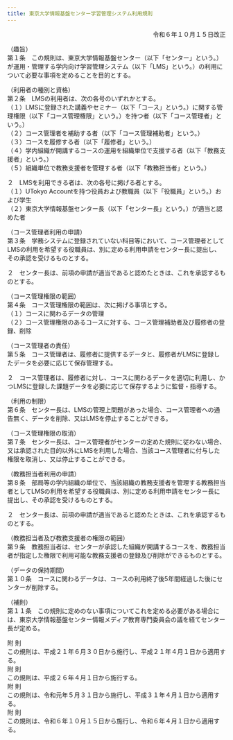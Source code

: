 ```yaml
---
title: 東京大学情報基盤センター学習管理システム利用規則
---
```


<p style="text-align: right">
令和６年１０月１５日改正</p>

（趣旨）  
第１条　この規則は、東京大学情報基盤センター（以下「センター」という。）が運用・管理する学内向け学習管理システム（以下「LMS」という。）の利用について必要な事項を定めることを目的とする。

（利用者の種別と資格）  
第２条　LMSの利用者は、次の各号のいずれかとする。  
（１）LMSに登録された講義やセミナー（以下「コース」という。）に関する管理権限（以下「コース管理権限」という。）を持つ者（以下「コース管理者」という。）  
（２）コース管理者を補助する者（以下「コース管理補助者」という。）  
（３）コースを履修する者（以下「履修者」という。）  
（４）学内組織が開講するコースの運用を組織単位で支援する者（以下「教務支援者」という。）  
（５）組織単位で教務支援者を管理する者（以下「教務担当者」という。）

２　LMSを利用できる者は、次の各号に掲げる者とする。  
（１）UTokyo Accountを持つ役員および教職員（以下「役職員」という。）および学生  
（２）東京大学情報基盤センター長（以下「センター長」という。）が適当と認めた者

（コース管理者利用の申請）  
第３条　学務システムに登録されていない科目等において、コース管理者としてLMSの利用を希望する役職員は、別に定める利用申請をセンター長に提出し、その承認を受けるものとする。

２　センター長は、前項の申請が適当であると認めたときは、これを承認するものとする。

（コース管理権限の範囲）  
第４条　コース管理権限の範囲は、次に掲げる事項とする。  
（１）コースに関わるデータの管理  
（２）コース管理権限のあるコースに対する、コース管理補助者及び履修者の登録、削除

（コース管理者の責任）  
第５条　コース管理者は、履修者に提供するデータと、履修者がLMSに登録したデータを必要に応じて保存管理する。

２　コース管理者は、履修者に対し、コースに関わるデータを適切に利用し、かつLMSに登録した課題データを必要に応じて保存するように監督・指導する。

（利用の制限）  
第６条　センター長は、LMSの管理上問題があった場合、コース管理者への通告無く、データを削除、又はLMSを停止することができる。

（コース管理権限の取消）  
第７条　センター長は、コース管理者がセンターの定めた規則に従わない場合、又は承認された目的以外にLMSを利用した場合、当該コース管理者に付与した権限を取消し、又は停止することができる。

（教務担当者利用の申請）  
第８条　部局等の学内組織の単位で、当該組織の教務支援者を管理する教務担当者としてLMSの利用を希望する役職員は、別に定める利用申請をセンター長に提出し、その承認を受けるものとする。

２　センター長は、前項の申請が適当であると認めたときは、これを承認するものとする。

（教務担当者及び教務支援者の権限の範囲）  
第９条　教務担当者は、センターが承認した組織が開講するコースを、教務担当者が指定した権限で利用可能な教務支援者の登録及び削除ができるものとする。

（データの保持期間）  
第１０条　コースに関わるデータは、コースの利用終了後5年間経過した後にセンターが削除する。

（補則）  
第１１条　この規則に定めのない事項についてこれを定める必要がある場合には、東京大学情報基盤センター情報メディア教育専門委員会の議を経てセンター長が定める。

附 則  
この規則は、平成２１年６月３０日から施行し、平成２１年４月１日から適用する。  
附 則  
この規則は、平成２６年４月１日から施行する。  
附 則  
この規則は、令和元年５月３１日から施行し、平成３１年４月１日から適用する。  
附 則  
この規則は、令和６年１０月１５日から施行し、令和６年４月１日から適用する。  

